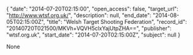 {
  "date": "2014-07-20T02:15:00", 
  "open_access": false, 
  "target_url": "http://www.wtsf.org.uk/", 
  "description": null, 
  "end_date": "2014-08-05T02:15:00Z", 
  "title": "Welsh Target Shooting Federation", 
  "record_id": "20140720T021500/MKVh+VQVH5clxYajUtpZHA==", 
  "publisher": "wtsf.org.uk", 
  "start_date": "2014-07-20T02:15:00Z", 
  "subject": null
}

None